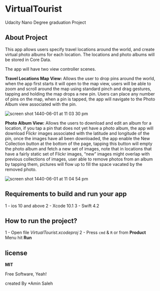 # VirtualTourist
Udacity Nano Degree graduation Project

## About Project 

This app allows users specify travel locations around the world, and create virtual photo albums for each location. The locations and photo albums will be stored in Core Data.

The app will have two view controller scenes.

__Travel Locations Map View:__ Allows the user to drop pins around the world, when the app first starts it will open to the map view, users will be able to zoom and scroll around the map using standard pinch and drag gestures, tapping and holding the map drops a new pin. Users can place any number of pins on the map, when a pin is tapped, the app will navigate to the Photo Album view associated with the pin.

![screen shot 1440-06-01 at 11 03 30 pm](https://user-images.githubusercontent.com/11136648/52370912-3887d400-2a65-11e9-889e-39c76c428382.png)

__Photo Album View:__ Allows the users to download and edit an album for a location, if you tap a pin that does not yet have a photo album, the app will download Flickr images associated with the latitude and longitude of the pin, once the images have all been downloaded, the app enable the New Collection button at the bottom of the page, tapping this button will empty the photo album and fetch a new set of images, note that in locations that have a fairly static set of Flickr images, “new” images might overlap with previous collections of images, user able to remove photos from an album by tapping them, pictures will flow up to fill the space vacated by the removed photo.

![screen shot 1440-06-01 at 11 04 54 pm](https://user-images.githubusercontent.com/11136648/52371052-8c92b880-2a65-11e9-9cde-e82c79da6233.png)

## Requirements to build and run your app

1 - ios 10 and above
2 - Xcode 10.1
3 - Swift 4.2

## How to run the project?

1 - Open file *VirtualTourist.xcodeproj*
2 - Press `cmd` & `R` or from __Product__ Menu hit __Run__


## license

__MIT__

Free Software, Yeah!

created By *Amin Saleh


